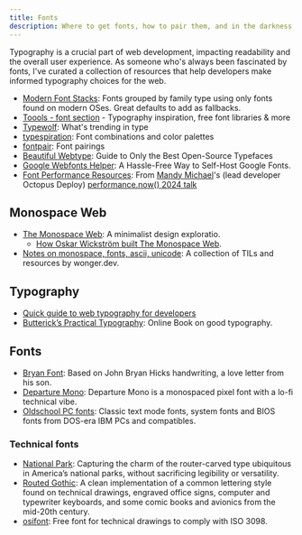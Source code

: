 ```yaml
---
title: Fonts
description: Where to get fonts, how to pair them, and in the darkness style them.
---
```


Typography is a crucial part of web development, impacting readability and the overall user experience. As someone who's always been fascinated by fonts, I've curated a collection of resources that help developers make informed typography choices for the web.

- [Modern Font Stacks](https://modernfontstacks.com/): Fonts grouped by family type using only fonts found on modern OSes. Great defaults to add as fallbacks.
- [Toools - font section](https://www.toools.design/font-library-and-inspiration) - Typography inspiration, free font libraries & more
- [Typewolf](https://www.typewolf.com/): What's trending in type
- [typespiration](https://typespiration.com/): Font combinations and color palettes
- [fontpair](https://www.fontpair.co/): Font pairings
- [Beautiful Webtype](https://beautifulwebtype.com/): Guide to Only the Best Open-Source Typefaces
- [Google Webfonts Helper](https://gwfh.mranftl.com/fonts): A Hassle-Free Way to Self-Host Google Fonts.
- [Font Performance Resources](https://github.com/mandymichael/font-performance-resources/blob/main/README.md): From [Mandy Michael](https://github.com/mandymichael)'s (lead developer Octopus Deploy) [performance.now() 2024 talk](https://www.youtube.com/watch?v=P4378iO4oBI)

## Monospace Web

- [The Monospace Web](https://owickstrom.github.io/the-monospace-web/): A minimalist design exploratio.
  - [How Oskar Wickström built The Monospace Web](https://wickstrom.tech/2024-09-26-how-i-built-the-monospace-web.html).
- [Notes on monospace, fonts, ascii, unicode](https://wonger.dev/posts/monospace-dump): A collection of TILs and resources by wonger.dev.

## Typography

- [Quick guide to web typography for developers](https://sinja.io/blog/web-typography-quick-guide)
- [Butterick’s Practical Typography](https://practicaltypography.com/): Online Book on good typography.

## Fonts

- [Bryan Font](https://hicks.design/shop/bryan): Based on John Bryan Hicks handwriting, a love letter from his son.
- [Departure Mono](https://departuremono.com/): Departure Mono is a monospaced pixel font with a lo-fi technical vibe.
- [Oldschool PC fonts](https://int10h.org/oldschool-pc-fonts/): Classic text mode fonts, system fonts and BIOS fonts from DOS-era IBM PCs and compatibles.

### Technical fonts

- [National Park](https://nationalparktypeface.com/): Capturing the charm of the router-carved type ubiquitous in America’s national parks, without sacrificing legibility or versatility.
- [Routed Gothic](https://webonastick.com/fonts/routed-gothic/):  A clean implementation of a common lettering style found on technical drawings, engraved office signs, computer and typewriter keyboards, and some comic books and avionics from the mid-20th century.
- [osifont](https://github.com/hikikomori82/osifont): Free font for technical drawings to comply with ISO 3098.
